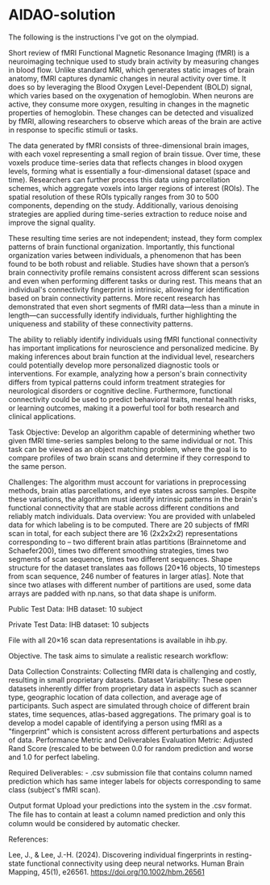 # AIDAO-solution

The following is the instructions I've got on the olympiad.

Short review of fMRI
Functional Magnetic Resonance Imaging (fMRI) is a neuroimaging technique used to study brain activity by measuring changes in blood flow. Unlike standard MRI, which generates static images of brain anatomy, fMRI captures dynamic changes in neural activity over time. It does so by leveraging the Blood Oxygen Level-Dependent (BOLD) signal, which varies based on the oxygenation of hemoglobin. When neurons are active, they consume more oxygen, resulting in changes in the magnetic properties of hemoglobin. These changes can be detected and visualized by fMRI, allowing researchers to observe which areas of the brain are active in response to specific stimuli or tasks.

The data generated by fMRI consists of three-dimensional brain images, with each voxel representing a small region of brain tissue. Over time, these voxels produce time-series data that reflects changes in blood oxygen levels, forming what is essentially a four-dimensional dataset (space and time). Researchers can further process this data using parcellation schemes, which aggregate voxels into larger regions of interest (ROIs). The spatial resolution of these ROIs typically ranges from 30 to 500 components, depending on the study. Additionally, various denoising strategies are applied during time-series extraction to reduce noise and improve the signal quality.

These resulting time series are not independent; instead, they form complex patterns of brain functional organization. Importantly, this functional organization varies between individuals, a phenomenon that has been found to be both robust and reliable. Studies have shown that a person’s brain connectivity profile remains consistent across different scan sessions and even when performing different tasks or during rest. This means that an individual's connectivity fingerprint is intrinsic, allowing for identification based on brain connectivity patterns. More recent research has demonstrated that even short segments of fMRI data—less than a minute in length—can successfully identify individuals, further highlighting the uniqueness and stability of these connectivity patterns.

The ability to reliably identify individuals using fMRI functional connectivity has important implications for neuroscience and personalized medicine. By making inferences about brain function at the individual level, researchers could potentially develop more personalized diagnostic tools or interventions. For example, analyzing how a person's brain connectivity differs from typical patterns could inform treatment strategies for neurological disorders or cognitive decline. Furthermore, functional connectivity could be used to predict behavioral traits, mental health risks, or learning outcomes, making it a powerful tool for both research and clinical applications.

Task
Objective: Develop an algorithm capable of determining whether two given fMRI time-series samples belong to the same individual or not. This task can be viewed as an object matching problem, where the goal is to compare profiles of two brain scans and determine if they correspond to the same person.

Challenges:
The algorithm must account for variations in preprocessing methods, brain atlas parcellations, and eye states across samples.
Despite these variations, the algorithm must identify intrinsic patterns in the brain's functional connectivity that are stable across different conditions and reliably match individuals.
Data overview:
You are provided with unlabeled data for which labeling is to be computed. There are 20 subjects of fMRI scan in total, for each subject there are 16 (2x2x2x2) representations corresponding to – two different brain atlas partitions (Brainnetome and Schaefer200), times two different smoothing strategies, times two segments of scan sequence, times two different sequences. Shape structure for the dataset translates aas follows [20*16 objects, 10 timesteps from scan sequence, 246 number of features in larger atlas]. Note that since two atlases with different number of partitions are used, some data arrays are padded with np.nans, so that data shape is uniform.

Public Test Data:
IHB dataset: 10 subject

Private Test Data:
IHB dataset: 10 subjects

File with all 20×16 scan data representations is available in ihb.py.

Objective.
The task aims to simulate a realistic research workflow:

Data Collection Constraints: Collecting fMRI data is challenging and costly, resulting in small proprietary datasets.
Dataset Variability: These open datasets inherently differ from proprietary data in aspects such as scanner type, geographic location of data collection, and average age of participants. Such aspect are simulated through choice of different brain states, time sequences, atlas-based aggregations. The primary goal is to develop a model capable of identifying a person using fMRI as a "fingerprint" which is consistent across different perturbations and aspects of data.
Performance Metric and Deliverables
Evaluation Metric: Adjusted Rand Score (rescaled to be between 0.0 for random prediction and worse and 1.0 for perfect labeling.

Required Deliverables: - <name>.csv submission file that contains column named prediction which has same integer labels for objects corresponding to same class (subject's fMRI scan).

Output format
Upload your predictions into the system in the .csv format. The ﬁle has to contain at least a column named prediction and only this column would be considered by automatic checker.

References:

Lee, J., & Lee, J.-H. (2024). Discovering individual fingerprints in resting-state functional connectivity using deep neural networks. Human Brain Mapping, 45(1), e26561.
https://doi.org/10.1002/hbm.26561
